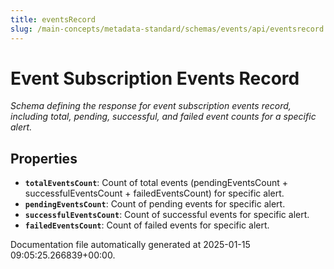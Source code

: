 ```yaml
---
title: eventsRecord
slug: /main-concepts/metadata-standard/schemas/events/api/eventsrecord
---
```


# Event Subscription Events Record

*Schema defining the response for event subscription events record, including total, pending, successful, and failed event counts for a specific alert.*

## Properties

- **`totalEventsCount`**: Count of total events (pendingEventsCount + successfulEventsCount + failedEventsCount) for specific alert.
- **`pendingEventsCount`**: Count of pending events for specific alert.
- **`successfulEventsCount`**: Count of successful events for specific alert.
- **`failedEventsCount`**: Count of failed events for specific alert.


Documentation file automatically generated at 2025-01-15 09:05:25.266839+00:00.
